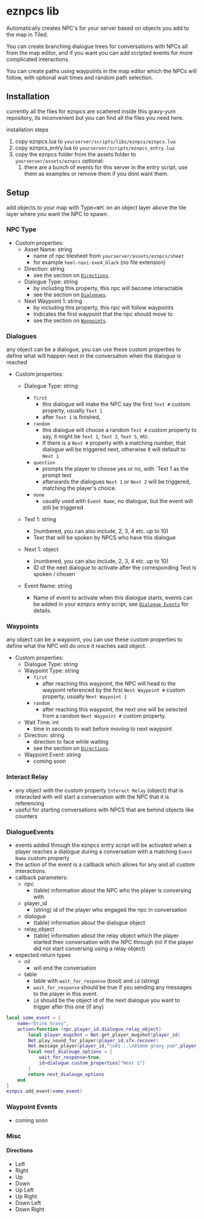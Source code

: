 # eznpcs lib

Automatically creates NPC's for your server based on objects you add to the map in Tiled.

You can create branching dialogue trees for conversations with NPCs all from the map editor, and if you want you can add scripted events for more complicated interactions.

You can create paths using waypoints in the map editor which the NPCs will follow, with optional wait times and random path selection.

## Installation
currently all the files for eznpcs are scattered inside this gravy-yum repository, its inconvenient but you can find all the files you need here.

installation steps
1. copy eznpcs.lua to `yourserver/scripts/libs/eznpcs/eznpcs.lua`
2. copy eznpcs_entry.lua to `yourserver/scripts/eznpcs_entry.lua`
3. copy the eznpcs folder from the assets folder to `yourserver/assets/eznpcs`
optional:
    1. there are a bunch of events for this server in the entry script, use them as examples or remove them if you dont want them.

## Setup
add objects to your map with Type=`NPC` on an object layer above the tile layer where you want the NPC to spawn.

### NPC Type
- Custom properties:
    - Asset Name: string
        - name of npc tilesheet from `yourserver/assets/eznpcs/sheet`
        - for example `heel-navi-exe4_black` (no file extension)
    - Direction: string
        - see the section on [`Directions`](#Directions).
    - Dialogue Type: string
        - by including this property, this npc will become interactable
        - see the section on [`Dialogues`](#Dialogues).
    - Next Waypoint 1: string
        - by including this property, this npc will follow waypoints
        - Indicates the first waypoint that the npc should move to
        - see the section on [`Waypoints`](#Waypoints).



### Dialogues
any object can be a dialogue, you can use these custom properties to define what will happen next in the conversation when the dialogue is reached
- Custom properties:
    - Dialogue Type: string
        - `first`
            - this dialogue will make the NPC say the first `Text #` custom property, usually `Text 1`
            - after `Text 1` is finished, 
        - `random`
            - this dialogue will choose a random `Text #` custom property to say, it might be `Text 1`, `Text 2`, `Text 5`, etc.
            - If there is a `Next #` property with a matching number, that dialogue will be triggered next, otherwise it will default to `Next 1`
        - `question`
            - prompts the player to choose yes or no, with `Text 1 as the prompt text
            - afterwards the dialogues `Next 1` or `Next 2` will be triggered, matching the player's choice.
        - `none`
            - usually used with `Event Name`, no dialogue, but the event will still be triggered
            
    - Text 1: string
        - (numbered, you can also include, 2, 3, 4 etc. up to 10)
        - Text that will be spoken by NPCS who have this dialogue
    - Next 1: object
        - (numbered, you can also include, 2, 3, 4 etc. up to 10)
        - ID of the next dialogue to activate after the corresponding Text is spoken / chosen
    - Event Name: string
        - Name of event to activate when this dialogue starts, events can be added in your eznpcs entry script, see [`Dialogue Events`](#DialogueEvents) for details.

### Waypoints
any object can be a waypoint, you can use these custom properties to define what the NPC will do once it reaches said object.
- Custom properties:
    - Dialogue Type: string
    - Waypoint Type: string
        - `first`
            - after reaching this waypoint, the NPC will head to the waypoint referenced by the first `Next Waypoint #` custom property, usually `Next Waypoint 1`
        - `random`
            - after reaching this waypoint, the next one will be selected from a random `Next Waypoint #` custom property.
    - Wait Time: int
        - time in seconds to wait before moving to next waypoint
    - Direction: string
        - direction to face while waiting
        - see the section on [`Directions`](#Directions).
    - Waypoint Event: string
        - coming soon


### Interact Relay
- any object with the custom property `Interact Relay` (object) that is interacted with will start a conversation with the NPC that it is referencing
- useful for starting conversations with NPCS that are behind objects like counters

### DialogueEvents
- events added through the eznpcs entry script will be activated when a player reaches a dialogue during a conversation with a matching `Event Name` custom property
- the action of the event is a callback which allows for any and all custom interactions.
- callback parameters:
    - npc
        - (table) information about the NPC who the player is conversing with
    - player_id
        - (string) id of the player who engaged the npc in conversation
    - dialogue
        - (table) information about the dialogue object
    - relay_object
        - (table) information about the relay object which the player started their conversation with the NPC through (nil if the player did not start conversing using a relay object)
- expected return types
    - nil
        - will end the conversation
    - table
        - table with `wait_for_response` (bool) and `id` (string)
        - `wait_for_response` should be true if you sending any messages to the player in this event.
        - `id` should be the object id of the next dialogue you want to trigger after this one (if any)
```lua
local some_event = {
    name="Drink Gravy",
    action=function (npc,player_id,dialogue,relay_object)
        local player_mugshot = Net.get_player_mugshot(player_id)
        Net.play_sound_for_player(player_id,sfx.recover)
        Net.message_player(player_id,"\x01...\x01mmm gravy yum",player_mugshot.texture_path,player_mugshot.animation_path)
        local next_dialouge_options = {
            wait_for_response=true,
            id=dialogue.custom_properties["Next 1"]
        }
        return next_dialouge_options
    end
}
eznpcs.add_event(some_event)
```
### Waypoint Events
- coming soon

### Misc
#### Directions
- Left
- Right
- Up
- Down
- Up Left
- Up Right
- Down Left
- Down Right
